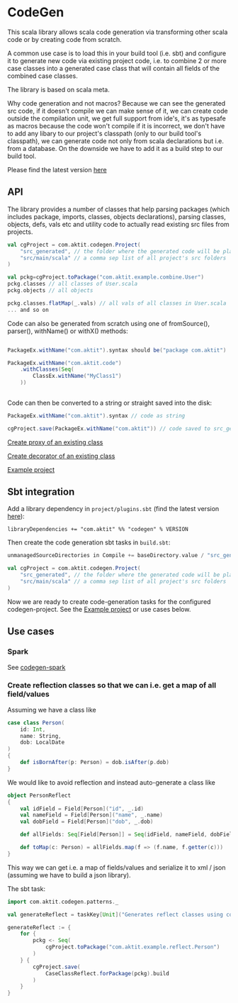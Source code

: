 # CodeGen
This scala library allows scala code generation via transforming other scala code
or by creating code from scratch.

A common use case is to load this in your build tool (i.e. sbt) and configure it
to generate new code via existing project code, i.e. to combine 2 or more case classes
into a generated case class that will contain all fields of the combined case classes.

The library is based on scala meta.

Why code generation and not macros? Because we can see the generated src code, if it doesn't
compile we can make sense of it, we can create code outside the compilation unit, we get full
support from ide's, it's as typesafe as macros because the code won't compile if it is incorrect,
we don't have to add any libary to our project's classpath (only to our build tool's classpath),
we can generate code not only from scala declarations but i.e. from a database. 
On the downside we have to add it as a build step to our build tool.

Please find the latest version [here](https://search.maven.org/search?q=g:io.github.kostaskougios)

## API

The library provides a number of classes that help parsing packages (which includes 
package, imports, classes, objects declarations), parsing classes, objects, defs, vals 
etc and utility code to actually read existing src files from projects.

```scala
val cgProject = com.aktit.codegen.Project(
	"src_generated", // the folder where the generated code will be placed
	"src/main/scala" // a comma sep list of all project's src folders
)

val pckg=cgProject.toPackage("com.aktit.example.combine.User")
pckg.classes // all classes of User.scala
pckg.objects // all objects

pckg.classes.flatMap(_.vals) // all vals of all classes in User.scala
... and so on
```

Code can also be generated from scratch using one of fromSource(), parser(), withName() or withX() 
methods:

```scala

PackageEx.withName("com.aktit").syntax should be("package com.aktit")

PackageEx.withName("com.aktit.code")
    .withClasses(Seq(
        ClassEx.withName("MyClass1")    
    ))
    

```

Code can then be converted to a string or straight saved into the disk:

```scala
PackageEx.withName("com.aktit").syntax // code as string

cgProject.save(PackageEx.withName("com.aktit")) // code saved to src_generated/com/aktit
```
[Create proxy of an existing class](codegen/src/main/scala/com/aktit/codegen/patterns/Proxy.scala)

[Create decorator of an existing class](codegen/src/main/scala/com/aktit/codegen/patterns/Decorator.scala)

[Example project](example/) 

## Sbt integration

Add a library dependency in `project/plugins.sbt` (find the latest version [here](https://search.maven.org/search?q=g:io.github.kostaskougios)):

```
libraryDependencies += "com.aktit" %% "codegen" % VERSION
```

Then create the code generation sbt tasks in `build.sbt`:

```scala
unmanagedSourceDirectories in Compile += baseDirectory.value / "src_generated"

val cgProject = com.aktit.codegen.Project(
	"src_generated", // the folder where the generated code will be placed
	"src/main/scala" // a comma sep list of all project's src folders
)

``` 

Now we are ready to create code-generation tasks for the configured codegen-project. See
the [Example project](example/) or use cases below.

## Use cases

### Spark

See [codegen-spark](codegen-spark/)

### Create reflection classes so that we can i.e. get a map of all field/values

Assuming we have a class like

```scala
case class Person(
	id: Int,
	name: String,
	dob: LocalDate
)
{
	def isBornAfter(p: Person) = dob.isAfter(p.dob)
}
```

We would like to avoid reflection and instead auto-generate a class like

```scala
object PersonReflect
{
	val idField = Field[Person]("id", _.id)
	val nameField = Field[Person]("name", _.name)
	val dobField = Field[Person]("dob", _.dob)

	def allFields: Seq[Field[Person]] = Seq(idField, nameField, dobField)

	def toMap(c: Person) = allFields.map(f => (f.name, f.getter(c)))
}
```

This way we can get i.e. a map of fields/values and serialize it to xml / json (assuming we
have to build a json library).

The sbt task:

```scala
import com.aktit.codegen.patterns._

val generateReflect = taskKey[Unit]("Generates reflect classes using codegen")

generateReflect := {
	for {
		pckg <- Seq(
			cgProject.toPackage("com.aktit.example.reflect.Person")
		)
	} {
		cgProject.save(
			CaseClassReflect.forPackage(pckg).build
		)
	}
}
```